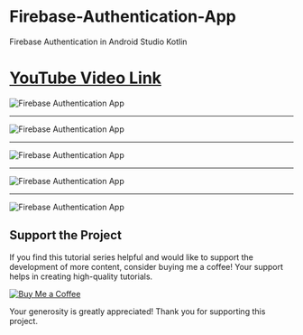 # Firebase-Authentication-App
Firebase Authentication in Android Studio Kotlin

# [YouTube Video Link](https://youtube.com/playlist?list=PLlSuJy9SfzvFNtX4C8FPLzfMcokmF1kV_)

![Firebase Authentication App](screenshot/img1.png)
<hr />

![Firebase Authentication App](screenshot/img2.png)
<hr />

![Firebase Authentication App](screenshot/img3.png)
<hr />

![Firebase Authentication App](screenshot/img4.png)

<hr />

![Firebase Authentication App](screenshot/img5.png)


## Support the Project

If you find this tutorial series helpful and would like to support the development of more content, consider buying me a coffee! Your support helps in creating high-quality tutorials.

[![Buy Me a Coffee](https://img.shields.io/badge/Buy%20Me%20a%20Coffee-Donate-orange?style=for-the-badge&logo=buy-me-a-coffee)](https://www.buymeacoffee.com/codingmeet)

Your generosity is greatly appreciated! Thank you for supporting this project.
